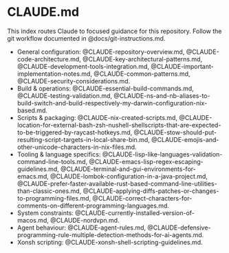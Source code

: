 # CLAUDE.md

This index routes Claude to focused guidance for this repository. Follow the git workflow documented in @docs/git-instructions.md.

- General configuration: @CLAUDE-repository-overview.md, @CLAUDE-code-architecture.md, @CLAUDE-key-architectural-patterns.md, @CLAUDE-development-tools-integration.md, @CLAUDE-important-implementation-notes.md, @CLAUDE-common-patterns.md, @CLAUDE-security-considerations.md.
- Build & operations: @CLAUDE-essential-build-commands.md, @CLAUDE-testing-validation.md, @CLAUDE-ns-and-nb-aliases-to-build-switch-and-build-respectively-my-darwin-configuration-nix-based.md.
- Scripts & packaging: @CLAUDE-nix-created-scripts.md, @CLAUDE-location-for-external-bash-zsh-nushell-shellscripts-that-are-expected-to-be-triggered-by-raycast-hotkeys.md, @CLAUDE-stow-should-put-resulting-script-targets-in-local-share-bin.md, @CLAUDE-emojis-and-other-unicode-characters-in-nix-files.md.
- Tooling & language specifics: @CLAUDE-lisp-like-languages-validation-command-line-tools.md, @CLAUDE-emacs-lisp-regex-escaping-guidelines.md, @CLAUDE-terminal-and-gui-environments-for-emacs.md, @CLAUDE-lombok-configuration-in-a-java-project.md, @CLAUDE-prefer-faster-available-rust-based-command-line-utilities-than-classic-ones.md, @CLAUDE-applying-diffs-patches-or-changes-to-programming-files.md, @CLAUDE-correct-characters-for-comments-on-different-programming-languages.md.
- System constraints: @CLAUDE-currently-installed-version-of-macos.md, @CLAUDE-nordvpn.md.
- Agent behaviour: @CLAUDE-agent-rules.md, @CLAUDE-defensive-programming-rule-multiple-detection-methods-for-ai-agents.md.
- Xonsh scripting: @CLAUDE-xonsh-shell-scripting-guidelines.md.
